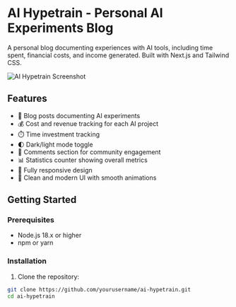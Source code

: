 # AI Hypetrain - Personal AI Experiments Blog

A personal blog documenting experiences with AI tools, including time spent, financial costs, and income generated. Built with Next.js and Tailwind CSS.

![AI Hypetrain Screenshot](/public/screenshot.png)

## Features

- 📝 Blog posts documenting AI experiments
- 💰 Cost and revenue tracking for each AI project
- ⏱️ Time investment tracking
- 🌓 Dark/light mode toggle
- 💬 Comments section for community engagement
- 📊 Statistics counter showing overall metrics
- 📱 Fully responsive design
- 🎨 Clean and modern UI with smooth animations

## Getting Started

### Prerequisites

- Node.js 18.x or higher
- npm or yarn

### Installation

1. Clone the repository:

```bash
git clone https://github.com/yourusername/ai-hypetrain.git
cd ai-hypetrain

